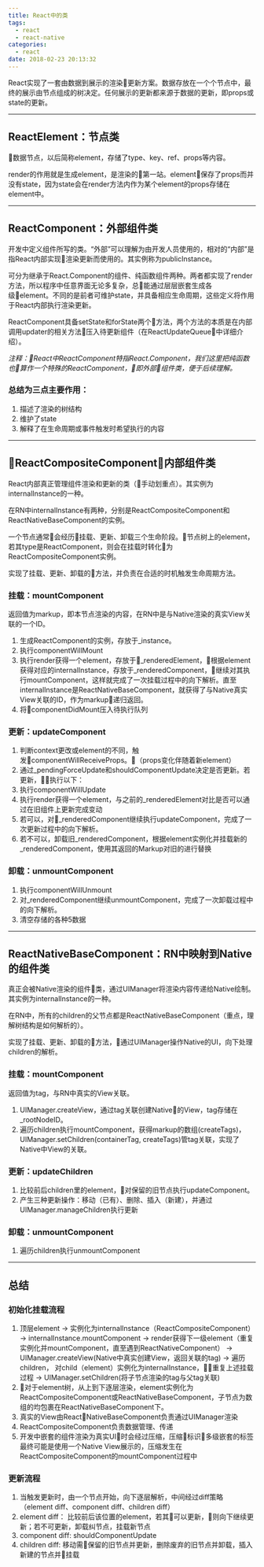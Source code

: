 ```yaml
---
title: React中的类
tags:
  - react
  - react-native
categories:
  - react
date: 2018-02-23 20:13:32
---
```


React实现了一套由数据到展示的渲染更新方案。数据存放在一个个节点中，最终的展示由节点组成的树决定。任何展示的更新都来源于数据的更新，即props或state的更新。
<!-- more -->
*******

## ReactElement：节点类      

数据节点，以后简称element，存储了type、key、ref、props等内容。

render的作用就是生成element，是渲染的第一站。element保存了props而并没有state，因为state会在render方法内作为某个element的props存储在element中。

******

## ReactComponent：外部组件类      

开发中定义组件所写的类。“外部”可以理解为由开发人员使用的，相对的“内部”是指React内部实现渲染更新而使用的。其实例称为publicInstance。   

可分为继承于React.Component的组件、纯函数组件两种。两者都实现了render方法，所以程序中任意界面无论多复杂，总能通过层层嵌套生成各级element。不同的是前者可维护state，并具备相应生命周期，这些定义将作用于React内部执行渲染更新。

ReactComponent具备setState和forState两个方法，两个方法的本质是在内部调用updater的相关方法压入待更新组件（在ReactUpdateQueue中详细介绍）。

*注释：React中ReactComponent特指React.Component，我们这里把纯函数也算作一个特殊的ReactComponent，即外部组件类，便于后续理解。*

### 总结为三点主要作用：    
    
1. 描述了渲染的树结构   
2. 维护了state    
3. 解释了在生命周期或事件触发时希望执行的内容    

*******

## ReactCompositeComponent：内部组件类        

React内部真正管理组件渲染和更新的类（手动划重点）。其实例为internalInstance的一种。

在RN中internalInstance有两种，分别是ReactCompositeComponent和ReactNativeBaseComponent的实例。

一个节点通常会经历挂载、更新、卸载三个生命阶段。节点树上的element，若其type是ReactComponent，则会在挂载时转化为ReactCompositeComponent实例。

实现了挂载、更新、卸载的方法，并负责在合适的时机触发生命周期方法。

### 挂载：mountComponent    
     
返回值为markup，即本节点渲染的内容，在RN中是与Native渲染的真实View关联的一个ID。    
1. 生成ReactComponent的实例，存放于_instance。    
2. 执行componentWillMount  
3. 执行render获得一个element，存放于_renderedElement，根据element获得对应的internalInstance，存放于_renderedComponent，继续对其执行mountComponent，这样就完成了一次挂载过程中的向下解析。直至internalInstance是ReactNativeBaseComponent，就获得了与Native真实View关联的ID，作为markup递归返回。    
4. 将componentDidMount压入待执行队列

### 更新：updateComponent
1. 判断context更改或element的不同，触发componentWillReceiveProps。（props变化伴随着新element）    
2. 通过_pendingForceUpdate和shouldComponentUpdate决定是否更新。若更新，执行以下：    
3. 执行componentWillUpdate 
4. 执行render获得一个element，与之前的_renderedElement对比是否可以通过在旧组件上更新完成变动
5. 若可以，对_renderedComponent继续执行updateComponent，完成了一次更新过程中的向下解析。  
6. 若不可以，卸载旧_renderedComponent，根据element实例化并挂载新的_renderedComponent，使用其返回的Markup对旧的进行替换

### 卸载：unmountComponent
1. 执行componentWillUnmount 
2. 对_renderedComponent继续unmountComponent，完成了一次卸载过程中的向下解析。 
3. 清空存储的各种5数据

********

## ReactNativeBaseComponent：RN中映射到Native的组件类     

真正会被Native渲染的组件类，通过UIManager将渲染内容传递给Native绘制。其实例为internalInstance的一种。

在RN中，所有的children的父节点都是ReactNativeBaseComponent（重点，理解树结构是如何解析的）。

实现了挂载、更新、卸载的方法，通过UIManager操作Native的UI，向下处理children的解析。

### 挂载：mountComponent    
    
返回值为tag，与RN中真实的View关联。    
1. UIManager.createView，通过tag关联创建Native的View，tag存储在_rootNodeID。 
2. 遍历children执行mountComponent，获得markup的数组(createTags)，UIManager.setChildren(containerTag, createTags)管tag关联，实现了Native中View的关联。

### 更新：updateChildren
1. 比较前后children里的element，对保留的旧节点执行updateComponent。
2. 产生三种更新操作：移动（已有）、删除、插入（新建），并通过UIManager.manageChildren执行更新

### 卸载：unmountComponent
1. 遍历children执行unmountComponent 

*******

## 总结

### 初始化挂载流程   
1. 顶层element -> 实例化为internalInstance（ReactCompositeComponent） -> internalInstance.mountComponent -> render获得下一级element（重复实例化并mountComponent，直至遇到ReactNativeComponent） -> UIManager.createView(Native中真实创建View，返回关联的tag) -> 遍历children， 对child（element）实例化为internalInstance，重复上述挂载过程 -> UIManager.setChildren(将子节点渲染的tag与父tag关联)    
2. 对于element树，从上到下逐层渲染，element实例化为ReactCompositeComponent或ReactNativeBaseComponent，子节点为数组的均包裹在ReactNativeBaseComponent下。 
3. 真实的View由ReactNativeBaseComponent负责通过UIManager渲染
4. ReactCompositeComponent负责数据管理、传递
5. 开发中嵌套的组件渲染为真实UI时会经过压缩，压缩标识多级嵌套的标签最终可能是使用一个Native View展示的，压缩发生在ReactCompositeComponent的mountComponent过程中

### 更新流程
1. 当触发更新时，由一个节点开始，向下逐层解析，中间经过diff策略（element diff、component diff、children diff）   
2. element diff： 比较前后该位置的element，若其可以更新，则向下继续更新；若不可更新，卸载纠节点，挂载新节点
3. component diff: shouldComponentUpdate
4. children diff: 移动需保留的旧节点并更新，删除废弃的旧节点并卸载，插入新建的节点并挂载



